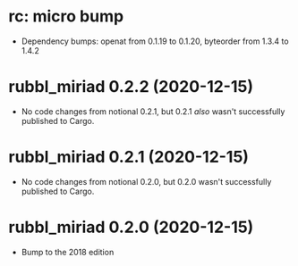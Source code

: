 # rc: micro bump

- Dependency bumps: openat from 0.1.19 to 0.1.20, byteorder from 1.3.4 to 1.4.2

# rubbl_miriad 0.2.2 (2020-12-15)

- No code changes from notional 0.2.1, but 0.2.1 *also* wasn't successfully
  published to Cargo.

# rubbl_miriad 0.2.1 (2020-12-15)

- No code changes from notional 0.2.0, but 0.2.0 wasn't successfully published
  to Cargo.

# rubbl_miriad 0.2.0 (2020-12-15)

- Bump to the 2018 edition
